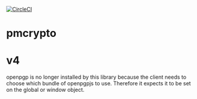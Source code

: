 [![CircleCI](https://circleci.com/gh/ProtonMail/pmcrypto.svg?style=svg)](https://circleci.com/gh/ProtonMail/pmcrypto)


# pmcrypto

# v4
openpgp is no longer installed by this library because the client needs to choose which bundle of openpgpjs to use. Therefore it expects it to be set on the global or window object.




